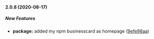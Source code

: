 #### 2.0.8 (2020-08-17)

##### New Features

* **package:**  added my npm businesscard as homepage ([9efe98aa](https://github.com/IgorSzyporyn/react-timeout-button/commit/9efe98aa3d453233dd595898d7e95ab1409e9d69))

